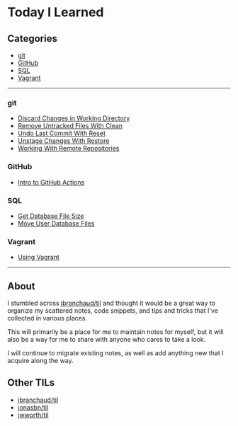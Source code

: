 # Today I Learned

## Categories

- [git](#git)
- [GitHub](#github)
- [SQL](#sql)
- [Vagrant](#vagrant)

---

### git

- [Discard Changes in Working Directory](git/discard-changes-in-working-directory.md)
- [Remove Untracked Files With Clean](git/remove-untracked-files-with-clean.md)
- [Undo Last Commit With Reset](git/undo-last-commit-with-reset.md)
- [Unstage Changes With Restore](git/unstage-changes-with-restore.md)
- [Working With Remote Repositories](git/working-with-remote-repo.md)

### GitHub

- [Intro to GitHub Actions](github/intro-to-github-actions.md)

### SQL

- [Get Database File Size](sql/get-database-file-size.md)
- [Move User Database Files](sql/move-user-database-files.md)

### Vagrant

- [Using Vagrant](vagrant/using-vagrant.md)

---

## About

I stumbled across [jbranchaud/til](https://github.com/jbranchaud/til) and thought it would be a great way to organize my scattered notes, code snippets, and tips and tricks that I've collected in various places.

This will primarily be a place for me to maintain notes for myself, but it will also be a way for me to share with anyone who cares to take a look.

I will continue to migrate existing notes, as well as add anything new that I acquire along the way.

## Other TILs

- [jbranchaud/til](https://github.com/jbranchaud/til)
- [jonasbn/til](http://jonasbn.github.io/til/)
- [jwworth/til](https://github.com/jwworth/til)
